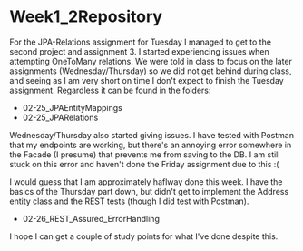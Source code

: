 # Week1_2Repository
 
For the JPA-Relations assignment for Tuesday I managed to get to the second project and assignment 3. I started experiencing issues 
when attempting OneToMany relations. We were told in class to focus on the later assignments (Wednesday/Thursday) so we did not get 
behind during class, and seeing as I am very short on time I don't expect to finish the Tuesday assignment.
Regardless it can be found in the folders:
- 02-25_JPAEntityMappings
- 02-25_JPARelations

Wednesday/Thursday also started giving issues. I have tested with Postman that my endpoints are working, but there's an annoying 
error somewhere in the Facade (I presume) that prevents me from saving to the DB. I am still stuck on this error and haven't done 
the Friday assignment due to this :(

I would guess that I am approximately haflway done this week. I have the basics of the Thursday part down, but didn't get to implement 
the Address entity class and the REST tests (though I did test with Postman).
- 02-26_REST_Assured_ErrorHandling

I hope I can get a couple of study points for what I've done despite this.
